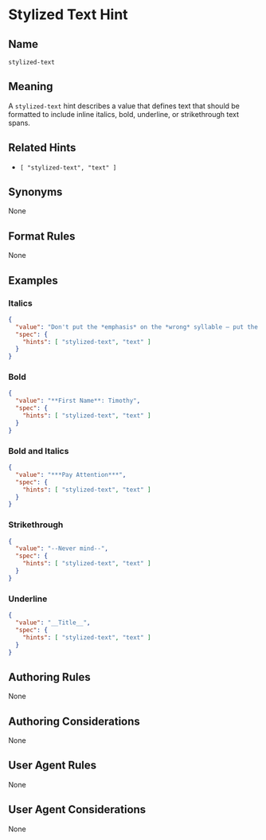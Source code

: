 # Stylized Text Hint

## Name

`stylized-text`

## Meaning

A `stylized-text` hint describes a value that defines text
that should be formatted to include inline italics, bold, underline, or strikethrough text spans.

## Related Hints

- `[ "stylized-text", "text" ]`

## Synonyms

None

## Format Rules

None

## Examples

### Italics
```json
{
  "value": "Don't put the *emphasis* on the *wrong* syllable — put the *emphasis* on the *right* syllable.",
  "spec": {
    "hints": [ "stylized-text", "text" ]
  }
}
```

### Bold

```json
{
  "value": "**First Name**: Timothy",
  "spec": {
    "hints": [ "stylized-text", "text" ]
  }
}
```

### Bold and Italics

```json
{
  "value": "***Pay Attention***",
  "spec": {
    "hints": [ "stylized-text", "text" ]
  }
}
```

### Strikethrough

```json
{
  "value": "--Never mind--",
  "spec": {
    "hints": [ "stylized-text", "text" ]
  }
}
```

### Underline

```json
{
  "value": "__Title__",
  "spec": {
    "hints": [ "stylized-text", "text" ]
  }
}
```

## Authoring Rules

None

## Authoring Considerations

None

## User Agent Rules

None

## User Agent Considerations

None
